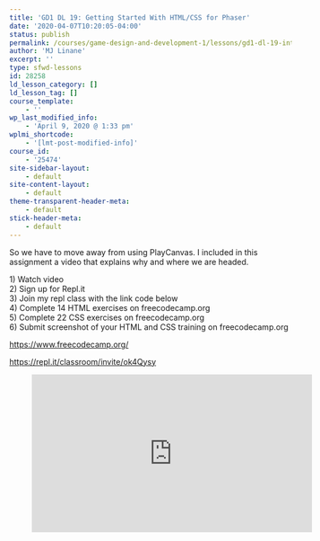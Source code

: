 ```yaml
---
title: 'GD1 DL 19: Getting Started With HTML/CSS for Phaser'
date: '2020-04-07T10:20:05-04:00'
status: publish
permalink: /courses/game-design-and-development-1/lessons/gd1-dl-19-introduction-to-javascript-and-phaser
author: 'MJ Linane'
excerpt: ''
type: sfwd-lessons
id: 28258
ld_lesson_category: []
ld_lesson_tag: []
course_template:
    - ''
wp_last_modified_info:
    - 'April 9, 2020 @ 1:33 pm'
wplmi_shortcode:
    - '[lmt-post-modified-info]'
course_id:
    - '25474'
site-sidebar-layout:
    - default
site-content-layout:
    - default
theme-transparent-header-meta:
    - default
stick-header-meta:
    - default
---
```

So we have to move away from using PlayCanvas. I included in this assignment a video that explains why and where we are headed.

1\) Watch video  
2\) Sign up for Repl.it  
3\) Join my repl class with the link code below  
4\) Complete 14 HTML exercises on freecodecamp.org  
5\) Complete 22 CSS exercises on freecodecamp.org  
6\) Submit screenshot of your HTML and CSS training on freecodecamp.org

<https://www.freecodecamp.org/>

<https://repl.it/classroom/invite/ok4Qysy>

<figure class="wp-block-embed-youtube wp-block-embed is-type-video is-provider-youtube wp-embed-aspect-16-9 wp-has-aspect-ratio"><div class="wp-block-embed__wrapper"><div class="ast-oembed-container"><iframe allow="accelerometer; autoplay; encrypted-media; gyroscope; picture-in-picture" allowfullscreen="" frameborder="0" height="281" src="https://www.youtube.com/embed/xVeLaisv6Bc?feature=oembed" title="Game Design with Phaser.io --  Lesson 1 -- HTML and CSS" width="500"></iframe></div></div></figure>